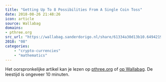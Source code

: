```yaml
---
title: "Getting Up To 8 Possibilities From A Single Coin Toss"
date: 2018-08-26 21:48:26
icon: article
source: Wallabag
domains:
- pthree.org
src_url: "https://wallabag.sanderdorigo.nl/share/61334a30d13b10.64942190"
2018: "08"
categories:
    - "crypto-currencies"
    - "mathematics"
---
```

Het oorspronkelijke artikel kan je lezen op [pthree.org](https://pthree.org/2018/08/10/getting-up-to-8-possibilities-from-a-single-coin-toss/) of [op Wallabag](https://wallabag.sanderdorigo.nl/share/61334a30d13b10.64942190). De leestijd is ongeveer 10 minuten.